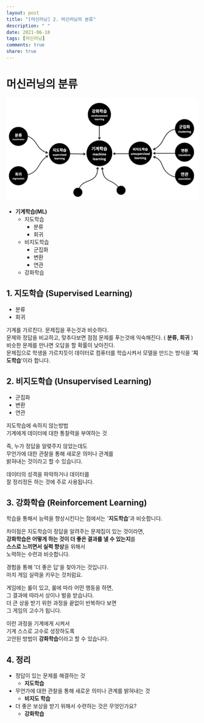 ```yaml
---
layout: post
title: "[머신러닝] 2. 머신러닝의 분류"
description: " "
date: 2021-06-18
tags: [머신러닝]
comments: true
share: true
---
```


# 머신러닝의 분류

![image-20200824232116755](images/image-20200824232116755.png)



- **기계학습(ML)**
  - 지도학습
    - 분류
    - 회귀
  - 비지도학습
    - 군집화
    - 변환
    - 연관
  - 강화학습



## 1. 지도학습 (Supervised Learning)

- 분류
- 회귀



기계를 가르친다. 문제집을 푸는것과 비슷하다.<br>
문제와 정답을 비교하고, 맞추다보면 점점 문제를 푸는것에 익숙해진다. ( **분류, 회귀** )<br>
비슷한 문제를 만나면 오답을 할 확률이 낮아진다.<br>
문제집으로 학생을 가르치듯이 데이터로 컴퓨터를 학습시켜서 모델을 만드는 방식을 '**지도학습**'이라 합니다.



## 2. 비지도학습 (Unsupervised Learning)

- 군집화
- 변환
- 연관



지도학습에 속하지 않는방법<br>
기계에게 데이터에 대한 통찰력을 부여하는 것<br>

즉, 누가 정답을 알렺주지 않았는데도<br>
무언가에 대한 관찰을 통해 새로운 의미나 관계를<br>
밝혀내는 것이라고 할 수 있습니다.

데이터의 성격을 파악하거나 데이터를 <br>
잘 정리정돈 하는 것에 주로 사용됩니다.



## 3. 강화학습 (Reinforcement Learning)

학습을 통해서 능력을 향상시킨다는 점에서는 '**지도학습**'과 비슷합니다.

차이점은 지도학습이 정답을 알려주는 문제집이 있는 것이라면,<br>
**강화학습은 어떻게 하는 것이 더 좋은 결과를 낼 수 있는지**를<br>
**스스로 느끼면서 실력 향상**을 위해서<br>
노력하는 수련과 비슷합니다.

경험을 통해 '더 좋은 답'을 찾아가는 것입니다.<br>
마치 게임 실력을 키우는 것처럼요.



게임에는 룰이 있고, 룰에 따라 어떤 행동을 하면,<br>
그 결과에 따라서 상이나 벌을 받습니다.<br>
더 큰 상을 받기 위한 과정을 끝없이 반복하다 보면<br>
그 게임의 고수가 됩니다.

이런 과정을 기계에게 시켜서<br>
기계 스스로 고수로 성장하도록<br>
고안된 방법이 **강화학습**이라고 할 수 있습니다.





## 4. 정리

- 정답이 있는 문제를 해결하는 것
  - **지도학습**
- 무언가에 대한 관찰을 통해 새로운 의미나 관계를 밝혀내는 것
  - **비지도 학습**
- 더 좋은 보상을 받기 위해서 수련하는 것은 무엇인가요?
  - **강화학습**

